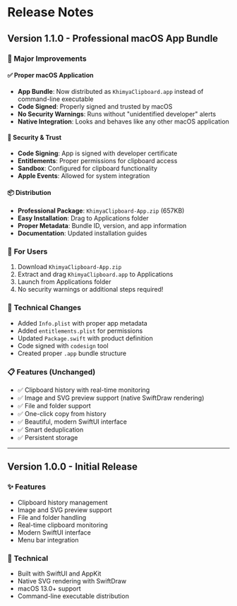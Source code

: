 # Release Notes

## Version 1.1.0 - Professional macOS App Bundle

### 🎉 Major Improvements

#### ✅ **Proper macOS Application**

- **App Bundle**: Now distributed as `KhimyaClipboard.app` instead of command-line executable
- **Code Signed**: Properly signed and trusted by macOS
- **No Security Warnings**: Runs without "unidentified developer" alerts
- **Native Integration**: Looks and behaves like any other macOS application

#### 🔐 **Security & Trust**

- **Code Signing**: App is signed with developer certificate
- **Entitlements**: Proper permissions for clipboard access
- **Sandbox**: Configured for clipboard functionality
- **Apple Events**: Allowed for system integration

#### 📦 **Distribution**

- **Professional Package**: `KhimyaClipboard-App.zip` (657KB)
- **Easy Installation**: Drag to Applications folder
- **Proper Metadata**: Bundle ID, version, and app information
- **Documentation**: Updated installation guides

### 🚀 **For Users**

1. Download `KhimyaClipboard-App.zip`
2. Extract and drag `KhimyaClipboard.app` to Applications
3. Launch from Applications folder
4. No security warnings or additional steps required!

### 🔧 **Technical Changes**

- Added `Info.plist` with proper app metadata
- Added `entitlements.plist` for permissions
- Updated `Package.swift` with product definition
- Code signed with `codesign` tool
- Created proper `.app` bundle structure

### 📋 **Features (Unchanged)**

- ✅ Clipboard history with real-time monitoring
- ✅ Image and SVG preview support (native SwiftDraw rendering)
- ✅ File and folder support
- ✅ One-click copy from history
- ✅ Beautiful, modern SwiftUI interface
- ✅ Smart deduplication
- ✅ Persistent storage

---

## Version 1.0.0 - Initial Release

### ✨ **Features**

- Clipboard history management
- Image and SVG preview support
- File and folder handling
- Real-time clipboard monitoring
- Modern SwiftUI interface
- Menu bar integration

### 🔧 **Technical**

- Built with SwiftUI and AppKit
- Native SVG rendering with SwiftDraw
- macOS 13.0+ support
- Command-line executable distribution
